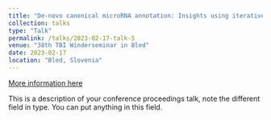 ```yaml
---
title: "De-novo canonical microRNA annotation: Insights using iterative models"
collection: talks
type: "Talk"
permalink: /talks/2023-02-17-talk-5
venue: "38th TBI Winderseminar in Bled"
date: 2023-02-17
location: "Bled, Slovenia"
---
```


[More information here](http://example2.com)

This is a description of your conference proceedings talk, note the different field in type. You can put anything in this field.
